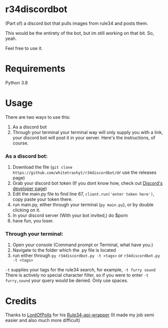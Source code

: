 # r34discordbot
(Part of) a discord bot that pulls images from rule34 and posts them.

This would be the entirety of the bot, but im still working on that bit. So, yeah.

Feel free to use it.

# Requirements
Python 3.8

# Usage
There are two ways to use this:
1. As a discord bot
2. Through your terminal
your terminal way will only supply you with a link, your discord bot will post it in your server.
Here's the instructions, of course.
### As a discord bot:
1. Download the file (`git clone https://github.com/whitetrashyt/r34discordbot/`or use the releases page)
2. Grab your discord bot token (If you dont know how, check out [Discord's developer page](https://discord.com/developers/applications))
3. Edit the main.py file to find line 67, `client.run('enter token here')`, copy paste your token there.
4. run main.py, either through your terminal (`py main.py`), or by double clicking on it.
5. In your discord server (With your bot invited,) do $porn <tags>
6. have fun, you loser.
### Through your terminal:
1. Open your console (Command prompt or Terminal, what have you.)
2. Navigate to the folder which the .py file is located
3. run either through `py r34discordbot.py -t <tags>` or `r34discordbot.py -t <tags>`

`-t` supplies your tags for the rule34 search, for example, `-t furry sound`
There is actively no special character filter, so if you were to enter `-t furry,sound` your query would be denied. Only use spaces.

# Credits
Thanks to [LordOfPolls](https://github.com/LordOfPolls) for his [Rule34-api-wrapper](https://github.com/LordOfPolls/Rule34-API-Wrapper) (It made my job semi easier and also much more difficult)
